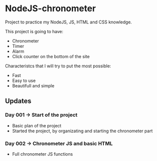 # NodeJS-chronometer
Project to practice my NodeJS, JS, HTML and CSS knowledge.

This project is going to have:
- Chronometer
- Timer
- Alarm
- Click counter on the bottom of the site

Characteristcs that I will try to put the most possible:
- Fast
- Easy to use
- Beautifull and simple

## Updates

### Day 001 -> Start of the project
- Basic plan of the project
- Started the project, by organizating and starting the chronometer part
### Day 002 -> Chronometer JS and basic HTML
- Full chronometer JS functions
